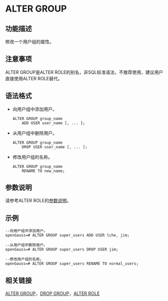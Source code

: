 # ALTER GROUP<a name="ZH-CN_TOPIC_0289900959"></a>

## 功能描述<a name="zh-cn_topic_0283136839_zh-cn_topic_0237122062_zh-cn_topic_0059777426_s9257704722b6426cbb9a62c26d7941f8"></a>

修改一个用户组的属性。

## 注意事项<a name="zh-cn_topic_0283136839_zh-cn_topic_0237122062_zh-cn_topic_0059777426_s3f6c5899f7ab4b4a936ef9a3ecfc3227"></a>

ALTER GROUP是ALTER ROLE的别名，非SQL标准语法，不推荐使用，建议用户直接使用ALTER ROLE替代。

## 语法格式<a name="zh-cn_topic_0283136839_zh-cn_topic_0237122062_zh-cn_topic_0059777426_s0798d93d042a4c96ab266f7eb45fc5d5"></a>

-   向用户组中添加用户。

    ```
    ALTER GROUP group_name
        ADD USER user_name [, ... ];
    ```


-   从用户组中删除用户。

    ```
    ALTER GROUP group_name
        DROP USER user_name [, ... ];
    ```

-   修改用户组的名称。

    ```
    ALTER GROUP group_name
        RENAME TO new_name;
    ```


## 参数说明<a name="zh-cn_topic_0283136839_zh-cn_topic_0237122062_zh-cn_topic_0059777426_sf7fbcb97d29b45e38bb6d6a65cc96f46"></a>

请参考ALTER ROLE的[参数说明](ALTER-ROLE.md#zh-cn_topic_0283137195_zh-cn_topic_0237122068_zh-cn_topic_0059778744_s50961af6143d4aafaf8fa02febbbf331)。

## 示例<a name="zh-cn_topic_0283136839_zh-cn_topic_0237122062_zh-cn_topic_0059778614_sfe220a2da49d4ca5928fe714ca12e949"></a>

```
--向用户组中添加用户。
openGauss=# ALTER GROUP super_users ADD USER lche, jim;

--从用户组中删除用户。
openGauss=# ALTER GROUP super_users DROP USER jim;

--修改用户组的名称。
openGauss=# ALTER GROUP super_users RENAME TO normal_users;
```

## 相关链接<a name="zh-cn_topic_0283136839_zh-cn_topic_0237122062_zh-cn_topic_0059777426_s72bcc1ca592a4b47bfaf7849e51e7e30"></a>

[ALTER GROUP](ALTER-GROUP.md)，[DROP GROUP](DROP-GROUP.md)，[ALTER ROLE](ALTER-ROLE.md)
